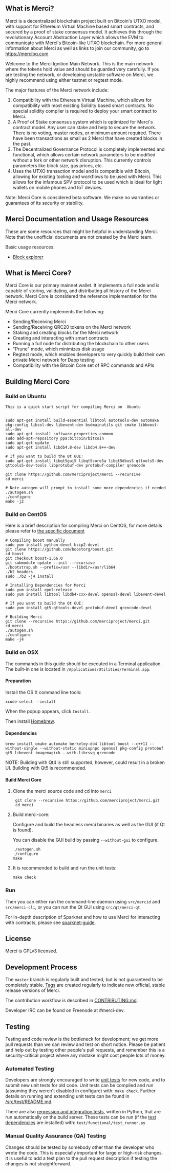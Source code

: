 What is Merci?
-------------

Merci is a decentralized blockchain project built on Bitcoin's UTXO model, with support for Ethereum Virtual Machine based smart contracts, and secured by a proof of stake consensus model. It achieves this through the revolutionary Account Abstraction Layer which allows the EVM to communicate with Merci's Bitcoin-like UTXO blockchain. For more general information about Merci as well as links to join our community, go to https://mercibq.com

Welcome to the Merci Ignition Main Network. This is the main network where the tokens hold value and should be guarded very carefully. If you are testing the network, or developing unstable software on Merci, we highly recommend using either testnet or regtest mode. 

The major features of the Merci network include:

1. Compatibility with the Ethereum Virtual Machine, which allows for compatibility with most existing Solidity based smart contracts. No special solidity compiler is required to deploy your smart contract to Merci. 
2. A Proof of Stake consensus system which is optimized for Merci's contract model. Any user can stake and help to secure the network. There is no voting, master nodes, or minimum amount required. There have been transactions as small as 2 Merci that have created blocks in the past. 
3. The Decentralized Governance Protocol is completely implemented and functional, which allows certain network parameters to be modified without a fork or other network disruption. This currently controls parameters like block size, gas prices, etc. 
4. Uses the UTXO transaction model and is compatible with Bitcoin, allowing for existing tooling and workflows to be used with Merci. This allows for the infamous SPV protocol to be used which is ideal for light wallets on mobile phones and IoT devices.

Note: Merci Core is considered beta software. We make no warranties or guarantees of its security or stability.

Merci Documentation and Usage Resources
---------------

These are some resources that might be helpful in understanding Merci. Note that the unofficial documents are not created by the Merci team.

Basic usage resources:

* [Block explorer](https://info.mercibq.com)

What is Merci Core?
------------------

Merci Core is our primary mainnet wallet. It implements a full node and is capable of storing, validating, and distributing all history of the Merci network. Merci Core is considered the reference implementation for the Merci network. 

Merci Core currently implements the following:

* Sending/Receiving Merci
* Sending/Receiving QRC20 tokens on the Merci network
* Staking and creating blocks for the Merci network
* Creating and interacting with smart contracts
* Running a full node for distributing the blockchain to other users
* "Prune" mode, which minimizes disk usage
* Regtest mode, which enables developers to very quickly build their own private Merci network for Dapp testing
* Compatibility with the Bitcoin Core set of RPC commands and APIs


Building Merci Core
----------

### Build on Ubuntu

    This is a quick start script for compiling Merci on  Ubuntu


    sudo apt-get install build-essential libtool autotools-dev automake pkg-config libssl-dev libevent-dev bsdmainutils git cmake libboost-all-dev
    sudo apt-get install software-properties-common
    sudo add-apt-repository ppa:bitcoin/bitcoin
    sudo apt-get update
    sudo apt-get install libdb4.8-dev libdb4.8++-dev

    # If you want to build the Qt GUI:
    sudo apt-get install libqt5gui5 libqt5core5a libqt5dbus5 qttools5-dev qttools5-dev-tools libprotobuf-dev protobuf-compiler qrencode

    git clone https://github.com/merciproject/merci --recursive
    cd merci

    # Note autogen will prompt to install some more dependencies if needed
    ./autogen.sh
    ./configure 
    make -j2
    
### Build on CentOS

Here is a brief description for compiling Merci on CentOS, for more details please refer to [the specific document](https://github.com/merciproject/merci/blob/master/doc/build-unix.md)

    # Compiling boost manually
    sudo yum install python-devel bzip2-devel
    git clone https://github.com/boostorg/boost.git
    cd boost
    git checkout boost-1.66.0
    git submodule update --init --recursive
    ./bootstrap.sh --prefix=/usr --libdir=/usr/lib64
    ./b2 headers
    sudo ./b2 -j4 install
    
    # Installing Dependencies for Merci
    sudo yum install epel-release
    sudo yum install libtool libdb4-cxx-devel openssl-devel libevent-devel
    
    # If you want to build the Qt GUI:
    sudo yum install qt5-qttools-devel protobuf-devel qrencode-devel
    
    # Building Merci
    git clone --recursive https://github.com/merciproject/merci.git
    cd merci
    ./autogen.sh
    ./configure
    make -j4

### Build on OSX

The commands in this guide should be executed in a Terminal application.
The built-in one is located in `/Applications/Utilities/Terminal.app`.

#### Preparation

Install the OS X command line tools:

`xcode-select --install`

When the popup appears, click `Install`.

Then install [Homebrew](https://brew.sh).

#### Dependencies

    brew install cmake automake berkeley-db4 libtool boost --c++11 --without-single --without-static miniupnpc openssl pkg-config protobuf qt5 libevent imagemagick --with-librsvg qrencode

NOTE: Building with Qt4 is still supported, however, could result in a broken UI. Building with Qt5 is recommended.

#### Build Merci Core

1. Clone the merci source code and cd into `merci`

        git clone --recursive https://github.com/merciproject/merci.git
        cd merci

2.  Build merci-core:

    Configure and build the headless merci binaries as well as the GUI (if Qt is found).

    You can disable the GUI build by passing `--without-gui` to configure.

        ./autogen.sh
        ./configure
        make

3.  It is recommended to build and run the unit tests:

        make check

### Run

Then you can either run the command-line daemon using `src/mercid` and `src/merci-cli`, or you can run the Qt GUI using `src/qt/merci-qt`

For in-depth description of Sparknet and how to use Merci for interacting with contracts, please see [sparknet-guide](doc/sparknet-guide.md).

License
-------

Merci is GPLv3 licensed.


Development Process
-------------------

The `master` branch is regularly built and tested, but is not guaranteed to be
completely stable. [Tags](https://github.com/merciproject/merci/tags) are created
regularly to indicate new official, stable release versions of Merci.

The contribution workflow is described in [CONTRIBUTING.md](CONTRIBUTING.md).

Developer IRC can be found on Freenode at #merci-dev.


Testing
-------

Testing and code review is the bottleneck for development; we get more pull
requests than we can review and test on short notice. Please be patient and help out by testing
other people's pull requests, and remember this is a security-critical project where any mistake might cost people
lots of money.

### Automated Testing

Developers are strongly encouraged to write [unit tests](src/test/README.md) for new code, and to
submit new unit tests for old code. Unit tests can be compiled and run
(assuming they weren't disabled in configure) with: `make check`. Further details on running
and extending unit tests can be found in [/src/test/README.md](/src/test/README.md).

There are also [regression and integration tests](/test), written
in Python, that are run automatically on the build server.
These tests can be run (if the [test dependencies](/test) are installed) with: `test/functional/test_runner.py`

### Manual Quality Assurance (QA) Testing

Changes should be tested by somebody other than the developer who wrote the
code. This is especially important for large or high-risk changes. It is useful
to add a test plan to the pull request description if testing the changes is
not straightforward.
